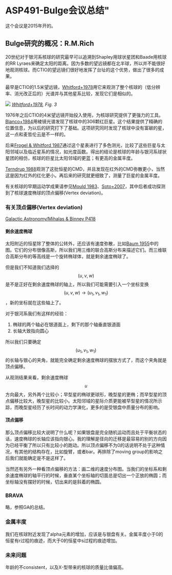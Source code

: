# ASP491-Bulge会议总结"

这个会议是2015年开的。

## Bulge研究的概况：R.M.Rich

20世纪对于银河系核球的研究最早可以追溯到Shapley用球状星团和Baade用核球的RR Lyraes来确定太阳的距离。因为多数的望远镜都在北半球，所以并不能很好地观测核球。而CTIO的望远镜们很好地发挥了台址的这个优势，做出了很多的成果。

最早是CTIO的1.5米望远镜，[Whitford+1978](http://adsabs.harvard.edu/abs/1978ApJ...226..777W)用它来观测了整个核球的（低分辨率、消光改正后的）光谱并与其他星系比较，发现它们是相似的。

![](/img/in-post/post-bulge-conf/1-r-1.png)
*[Whitford+1978](http://adsabs.harvard.edu/abs/1978ApJ...226..777W), Fig. 3*

1976年之后CTIO的4米望远镜开始投入使用，为核球研究提供了更强力的工具。[Blanco+1984](http://adsabs.harvard.edu/abs/1984AJ.....89..636B)用棱镜光谱发现了核球中的306颗红巨星。这个结果提供了精确的位置信息，为以后的研究打下了基础。这项研究同时发现了核球中没有富碳的星，这一点和麦哲伦云是不一样的。

后来[Frogel & Whitford 1987](http://adsabs.harvard.edu/abs/1987ApJ...320..199F)通过这个星表进行了多色测光，比较了这些巨星与太阳邻域以及临近星系的情况，如光度函数。得出的结论是核球的年龄与银河系球状星团的相仿，核球的巨星比太阳邻域的更蓝；有更高的金属丰度。

[Terndrup 1988](https://ui.adsabs.harvard.edu/#abs/1988AJ.....96..884T/abstract)观测了这批恒星的CMD，并且发现在红外的CMD弥散更小，当然这是因为红外的红化更小。再后来的研究就更细致了，测量了巨星的金属丰度。

有关核球的早期运动学成果请参见[Mould 1983](http://adsabs.harvard.edu/abs/1983ApJ...266..255M)、[Soto+2007](http://adsabs.harvard.edu/abs/2007ApJ...665L..31S)，其中后者成功探测到了核球速度椭球的顶点偏移(Vertex deviation)。

### 有关顶点偏移(Vertex deviation)

[Galactic Astronomy/Mihalas & Binney P418](https://books.google.co.jp/books/about/Galactic_Astronomy.html?id=arYYRoYjKacC&redir_esc=y)

#### 剩余速度椭球

太阳附近的恒星除了整体的公转外，还应该有速度弥散，比如[Baum 1955](http://adsabs.harvard.edu/abs/1955PASP...67..328B)中的图。它们的分布很像高斯，所以我们用三维的联合高斯分布来描述它们。而三维联合高斯分布的等高线是一个旋转椭球体，就是剩余速度椭球了。

但是我们不知道我们选择的$$ (u,v,w) $$是不是正好在剩余速度椭球的轴上，所以我们可能需要引入一个坐标变换$$ (u,v,w) \rightarrow (u_1,v_1,w_1) $$，新的坐标就在这些轴上了。

对于银河系我们有这样的经验：
1. 椭球的两个轴必在银道面上，剩下的那个轴垂直银道面
2. 长轴大致指向圆心

所以我们只要确定$$ (u_1,v_1,w_1) $$的长轴与银心的夹角，就能完全确定剩余速度椭球的摆放方式了，而这个夹角就是顶点偏移。

从观测结果来看，剩余速度椭球$$ u $$方向最大，另外两个比较小；早型星的椭球更球形，晚型星的更椭；而早型星的顶点偏移比较大，晚型星的比较小。太阳邻域的星际介质更能被早型星的情况所示踪，而晚型星经历了长时间的动力学演化，更多的是受银盘中质量分布的影响。

#### 顶点偏移

那么顶点偏移比较大说明了什么呢？如果银盘是完全随机运动而且处于平衡状态的话，速度椭球的长轴应该指向银心。我的理解是径向的迁移是最容易的别的方向因为已经平衡了所以只有比较小的跑动。所以顶点偏移不为0的话说明不处于这种情况，有其他的结构存在，比如旋臂，或者bar。再排除了moving group的影响之后我们就能确定是不是这样了。

当然还有另外一种看顶点偏移的方法：画二维的速度分布图。当我们的坐标系和剩余速度椭球的轴平行的时候，垂直某个坐标轴的切面总是切出一个正放的椭圆；而坐标轴没有摆好的时候，切出来的是斜着的椭圆。

### BRAVA

略，参照GA的总结。

### 金属丰度

我们在核球附近发现了alpha元素的增加，应该是与银盘有关。金属丰度小于0的恒星有r过程的痕迹，而大于0的恒星中s过程的痕迹增加。

### 未来问题

年龄的不consistent，以及X-型带来的核球的质量比值偏高。
